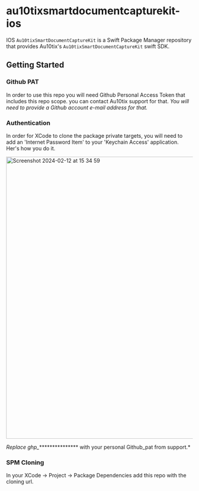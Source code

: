 # au10tixsmartdocumentcapturekit-ios

IOS `Au10tixSmartDocumentCaptureKit` is a Swift Package Manager repository that provides Au10tix's `Au10tixSmartDocumentCaptureKit` swift SDK.

## Getting Started

### Github PAT

In order to use this repo you will need Github Personal Access Token that includes this repo scope. you can contact Au10tix support for that.
*You will need to provide a Github account e-mail address for that.*

### Authentication

In order for XCode to clone the package private targets, you will need to add an 'Internet Password Item' to your 'Keychain Access' application. Her's how you do it.

<img width="760" alt="Screenshot 2024-02-12 at 15 34 59" src="https://github.com/au10tixmobile/au10tixsmartdocumentcapturekit-ios/assets/94300864/a7df1d21-4c7e-4188-bd1b-403ee26065bb">

*Replace ghp_**************** with your personal Github_pat from support.*

### SPM Cloning
In your XCode -> Project -> Package Dependencies add this repo with the cloning url.


